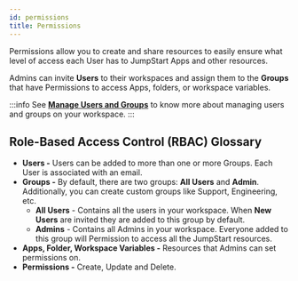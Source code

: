 ```yaml
---
id: permissions
title: Permissions
---
```


Permissions allow you to create and share resources to easily ensure what level of access each User has to JumpStart Apps and other resources.

Admins can invite **Users** to their workspaces and assign them to the **Groups** that have Permissions to access Apps, folders, or workspace variables. 

:::info
See **[Manage Users and Groups](/docs/tutorial/manage-users-groups)** to know more about managing users and groups on your workspace.
:::

## Role-Based Access Control (RBAC) Glossary

- **Users -** Users can be added to more than one or more Groups. Each User is associated with an email.
- **Groups -** By default, there are two groups: **All Users** and **Admin**. Additionally, you can create custom groups like Support, Engineering, etc.
    - **All Users** - Contains all the users in your workspace. When **New Users** are invited they are added to this group by default. 
    - **Admins** - Contains all Admins in your workspace. Everyone added to this group will Permission to access all the JumpStart resources.
- **Apps, Folder, Workspace Variables -** Resources that Admins can set permissions on.
- **Permissions -** Create, Update and Delete.